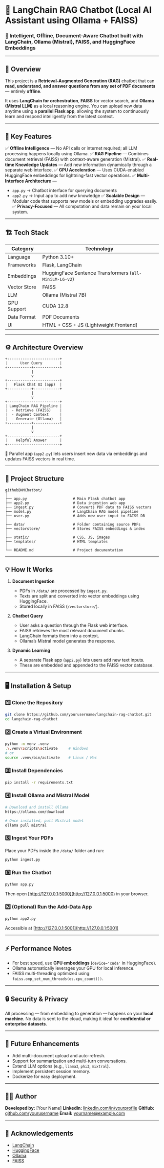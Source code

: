 # 🧠 LangChain RAG Chatbot (Local AI Assistant using Ollama + FAISS)

### 🚀 Intelligent, Offline, Document-Aware Chatbot built with LangChain, Ollama (Mistral), FAISS, and HuggingFace Embeddings

---

## 📘 Overview

This project is a **Retrieval-Augmented Generation (RAG)** chatbot that can **read, understand, and answer questions from any set of PDF documents** — entirely **offline**.

It uses **LangChain for orchestration**, **FAISS** for vector search, and **Ollama (Mistral LLM)** as a local reasoning engine.
You can upload new data anytime using a **parallel Flask app**, allowing the system to continuously learn and respond intelligently from the latest context.

---

## 🎯 Key Features

✅ **Offline Intelligence** — No API calls or internet required; all LLM processing happens locally using Ollama.
✅ **RAG Pipeline** — Combines document retrieval (FAISS) with context-aware generation (Mistral).
✅ **Real-time Knowledge Updates** — Add new information dynamically through a separate web interface.
✅ **GPU Acceleration** — Uses CUDA-enabled HuggingFace embeddings for lightning-fast vector operations.
✅ **Multi-Interface Architecture** —

* `app.py` → Chatbot interface for querying documents
* `app2.py` → Input app to add new knowledge
  ✅ **Scalable Design** — Modular code that supports new models or embedding upgrades easily.
  ✅ **Privacy-Focused** — All computation and data remain on your local system.

---

## 🏗️ Tech Stack

| Category     | Technology                                             |
| ------------ | ------------------------------------------------------ |
| Language     | Python 3.10+                                           |
| Frameworks   | Flask, LangChain                                       |
| Embeddings   | HuggingFace Sentence Transformers (`all-MiniLM-L6-v2`) |
| Vector Store | FAISS                                                  |
| LLM          | Ollama (Mistral 7B)                                    |
| GPU Support  | CUDA 12.8                                              |
| Data Format  | PDF Documents                                          |
| UI           | HTML + CSS + JS (Lightweight Frontend)                 |

---

## ⚙️ Architecture Overview

```
+------------------------+
|      User Query        |
+-----------+------------+
            |
            v
+------------------------+
|   Flask Chat UI (app)  |
+-----------+------------+
            |
            v
+------------------------+
| LangChain RAG Pipeline |
|  - Retrieve (FAISS)    |
|  - Augment Context     |
|  - Generate (Ollama)   |
+-----------+------------+
            |
            v
+------------------------+
|    Helpful Answer      |
+------------------------+
```

🧩 Parallel app (`app2.py`) lets users insert new data via embeddings and updates FAISS vectors in real time.

---

## 📂 Project Structure

```
githubBNMChatbot/
│
├── app.py                     # Main Flask chatbot app
├── app2.py                    # Data ingestion web app
├── ingest.py                  # Converts PDF data to FAISS vectors
├── model.py                   # LangChain RAG model pipeline
├── user.py                    # Adds new user input to FAISS DB
│
├── data/                      # Folder containing source PDFs
├── vectorstore/               # Stores FAISS embeddings & index
│
├── static/                    # CSS, JS, images
├── templates/                 # HTML templates
│
└── README.md                  # Project documentation
```

---

## 💡 How It Works

1. **Document Ingestion**

   * PDFs in `/data/` are processed by `ingest.py`.
   * Texts are split and converted into vector embeddings using HuggingFace.
   * Stored locally in FAISS (`/vectorstore/`).

2. **Chatbot Query**

   * User asks a question through the Flask web interface.
   * FAISS retrieves the most relevant document chunks.
   * LangChain formats them into a context.
   * Ollama’s Mistral model generates the response.

3. **Dynamic Learning**

   * A separate Flask app (`app2.py`) lets users add new text inputs.
   * These are embedded and appended to the FAISS vector database.

---

## 🖥️ Installation & Setup

### 1️⃣ Clone the Repository

```bash
git clone https://github.com/yourusername/langchain-rag-chatbot.git
cd langchain-rag-chatbot
```

### 2️⃣ Create a Virtual Environment

```bash
python -m venv .venv
.\.venv\Scripts\activate     # Windows
# or
source .venv/bin/activate    # Linux / Mac
```

### 3️⃣ Install Dependencies

```bash
pip install -r requirements.txt
```

### 4️⃣ Install Ollama and Mistral Model

```bash
# Download and install Ollama
https://ollama.com/download

# Once installed, pull Mistral model
ollama pull mistral
```

### 5️⃣ Ingest Your PDFs

Place your PDFs inside the `/data/` folder and run:

```bash
python ingest.py
```

### 6️⃣ Run the Chatbot

```bash
python app.py
```

Then open [http://127.0.0.1:5000](http://127.0.0.1:5000) in your browser.

### 7️⃣ (Optional) Run the Add-Data App

```bash
python app2.py
```

Accessible at [http://127.0.0.1:5001](http://127.0.0.1:5001)

---

## ⚡ Performance Notes

* For best speed, use **GPU embeddings** (`device='cuda'` in HuggingFace).
* Ollama automatically leverages your GPU for local inference.
* FAISS multi-threading optimized using `faiss.omp_set_num_threads(os.cpu_count())`.

---

## 🔒 Security & Privacy

All processing — from embedding to generation — happens on your **local machine**.
No data is sent to the cloud, making it ideal for **confidential or enterprise datasets**.

---

## 🧩 Future Enhancements

* Add multi-document upload and auto-refresh.
* Support for summarization and multi-turn conversations.
* Extend LLM options (e.g., `llama3`, `phi3`, `mixtral`).
* Implement persistent session memory.
* Dockerize for easy deployment.

---

## 🧑‍💻 Author

**Developed by:** [Your Name]
**LinkedIn:** [linkedin.com/in/yourprofile](#)
**GitHub:** [github.com/yourusername](#)
**Email:** [yourname@example.com](mailto:yourname@example.com)

---

## 🌟 Acknowledgements

* [LangChain](https://www.langchain.com)
* [HuggingFace](https://huggingface.co)
* [Ollama](https://ollama.com)
* [FAISS](https://github.com/facebookresearch/faiss)

